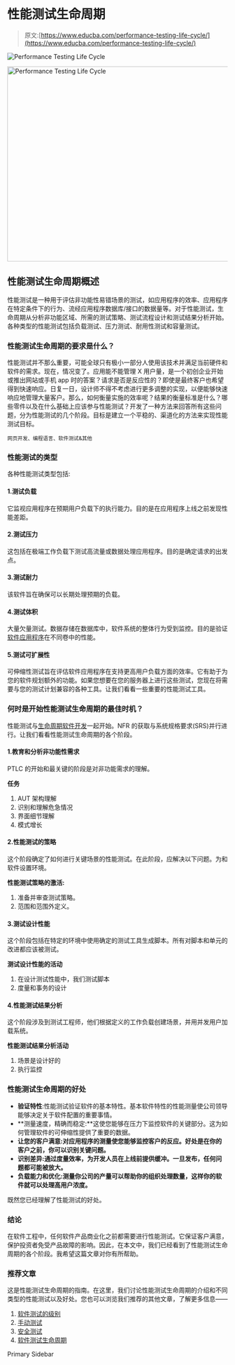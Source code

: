 # 性能测试生命周期

> 原文:[https://www.educba.com/performance-testing-life-cycle/](https://www.educba.com/performance-testing-life-cycle/)

![Performance Testing Life Cycle](../Images/eb32cc91325db2b81bd42370519299bb.png)

<noscript><img class="alignnone size-full wp-image-216809" src="../Images/eb32cc91325db2b81bd42370519299bb.png" alt="Performance Testing Life Cycle" width="900" height="445" data-original-src="https://cdn.educba.com/academy/wp-content/uploads/2019/09/Performance-Testing-Life-Cycle.png"/></noscript>

## 性能测试生命周期概述

性能测试是一种用于评估非功能性易错场景的测试，如应用程序的效率、应用程序在特定条件下的行为、流经应用程序数据库/接口的数据量等。对于性能测试，生命周期从分析非功能区域、所需的测试策略、测试流程设计和测试结果分析开始。各种类型的性能测试包括负载测试、压力测试、耐用性测试和容量测试。

### 性能测试生命周期的要求是什么？

性能测试并不那么重要，可能全球只有极小一部分人使用该技术并满足当前硬件和软件的需求。现在，情况变了。应用能不能管理 X 用户量，是一个初创企业开始或推出网站或手机 app 时的答案？请求是否是反应性的？即使是最终客户也希望得到快速响应。日复一日，设计师不得不考虑进行更多调整的实现，以便能够快速响应地管理大量客户。那么，如何衡量实施的效率呢？结果的衡量标准是什么？哪些零件以及在什么基础上应该参与性能测试？开发了一种方法来回答所有这些问题，分为性能测试的几个阶段。目标是建立一个平稳的、渠道化的方法来实现性能测试目标。

<small>网页开发、编程语言、软件测试&其他</small>

### 性能测试的类型

各种性能测试类型包括:

#### 1.测试负载

它监视应用程序在预期用户负载下的执行能力。目的是在应用程序上线之前发现性能差距。

#### 2.测试压力

这包括在极端工作负载下测试高流量或数据处理应用程序。目的是确定请求的出发点。

#### 3.测试耐力

该软件旨在确保可以长期处理预期的负载。

#### 4.测试体积

大量欠量测试。数据存储在数据库中，软件系统的整体行为受到监控。目的是验证[软件应用程序](https://www.educba.com/what-is-application-software-its-types/)在不同卷中的性能。

#### 5.测试可扩展性

可伸缩性测试旨在评估软件应用程序在支持更高用户负载方面的效率。它有助于为您的软件规划额外的功能。如果您想要在您的服务器上进行这些测试，您现在将需要与您的测试计划兼容的各种工具。让我们看看一些重要的性能测试工具。

### 何时是开始性能测试生命周期的最佳时机？

性能测试与[生命周期软件开发](https://www.educba.com/what-is-sdlc/)一起开始。NFR 的获取与系统规格要求(SRS)并行进行。让我们看看性能测试生命周期的各个阶段。

#### 1.教育和分析非功能性需求

PTLC 的开始和最关键的阶段是对非功能需求的理解。

**任务**

1.  AUT 架构理解
2.  识别和理解危急情况
3.  界面细节理解
4.  模式增长

#### 2.性能测试的策略

这个阶段确定了如何进行关键场景的性能测试。在此阶段，应解决以下问题。为和软件设置环境。

**性能测试策略的激活:**

1.  准备并审查测试策略。
2.  范围和范围外定义。

#### 3.测试设计性能

这个阶段包括在特定的环境中使用确定的测试工具生成脚本。所有对脚本和单元的改进都应该被测试。

**测试设计性能的活动**

1.  在设计测试性能中，我们测试脚本
2.  度量和事务的设计

#### 4.性能测试结果分析

这个阶段涉及到测试工程师，他们根据定义的工作负载创建场景，并用并发用户加载系统。

**性能测试结果分析活动**

1.  场景是设计好的
2.  执行监控

### 性能测试生命周期的好处

*   **验证特性**:性能测试验证软件的基本特性。基本软件特性的性能测量使公司领导能够决定关于软件配置的重要事情。
*   **测量速度，精确而稳定:**这使您能够在压力下监控软件的关键部分。这为如何管理软件的可伸缩性提供了重要的数据。
*   **让您的客户满意:**对应用程序的测量使您能够监控客户的反应。好处是在你的客户之前，你可以识别关键问题**。**
*   **识别差异:**通过度量效率，为开发人员在上线前提供缓冲。一旦发布**，任何问题都可能被放大。**
*   **负载能力和优化:**测量你公司的产量可以帮助你的组织处理数量，这样你的软件就可以处理高用户浓度**。**

既然您已经理解了性能测试的好处。

### 结论

在软件工程中，任何软件产品商业化之前都需要进行性能测试。它保证客户满意，保护投资者免受产品故障的影响。因此，在本文中，我们已经看到了性能测试生命周期的各个阶段。我希望这篇文章对你有所帮助。

### 推荐文章

这是性能测试生命周期的指南。在这里，我们讨论性能测试生命周期的介绍和不同类型的性能测试以及好处。您也可以浏览我们推荐的其他文章，了解更多信息——

1.  [软件测试的级别](https://www.educba.com/levels-of-software-testing/)
2.  [手动测试](https://www.educba.com/manual-testing/)
3.  [安全测试](https://www.educba.com/security-testing/)
4.  [软件测试生命周期](https://www.educba.com/software-testing-life-cycle/)

<footer class="entry-footer">

<aside class="sidebar sidebar-primary widget-area" role="complementary" aria-label="Primary Sidebar">Primary Sidebar</aside>

</footer>